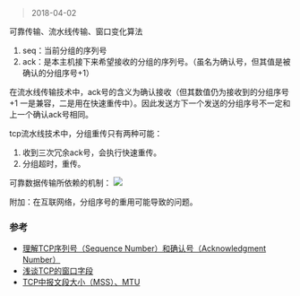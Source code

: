 >2018-04-02

可靠传输、流水线传输、窗口变化算法

1. seq：当前分组的序列号 
1. ack：是本主机接下来希望接收的分组的序列号。（虽名为确认号，但其值是被确认的分组序号+1） 

在流水线传输技术中，ack号的含义为确认接收（但其数值仍为接收到的分组序号+1 一是兼容，二是用在快速重传中）。因此发送方下一个发送的分组序号不一定和上一个确认ack号相同。 

tcp流水线技术中，分组重传只有两种可能： 

1. 收到三次冗余ack号，会执行快速重传。 
1. 分组超时，重传。

可靠数据传输所依赖的机制：
![](https://img2018.cnblogs.com/blog/968138/201901/968138-20190122222415604-1707985194.png)

附加：在互联网络，分组序号的重用可能导致的问题。

### 参考

- [理解TCP序列号（Sequence Number）和确认号（Acknowledgment Number）](https://blog.csdn.net/a19881029/article/details/38091243)
- [浅谈TCP的窗口字段](http://blog.51cto.com/shjrouting/1612855)
- [TCP中报文段大小（MSS）、MTU](https://blog.csdn.net/bian_qing_quan11/article/details/72630354)